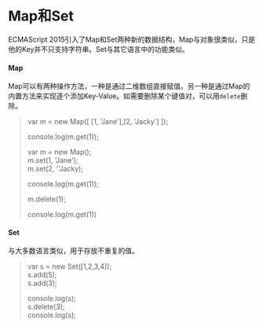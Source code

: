 # Map和Set

ECMAScript 2015引入了Map和Set两种新的数据结构，Map与对象很类似，只是他的Key并不只支持字符串。Set与其它语言中的功能类似。

#### Map

Map可以有两种操作方法，一种是通过二维数组直接赋值。另一种是通过Map的内置方法来实现逐个添加Key-Value。如需要删除某个键值对，可以用`delete`删除。

> var m = new Map\(\[ \[1, 'Jane'\],\[2, 'Jacky'\] \]\);
>
> console.log\(m.get\(1\)\);
>
> var m = new Map\(\);  
> m.set\(1, 'Jane'\);  
> m.set\(2, ''Jacky\);
>
> console.log\(m.get\(1\)\);
>
> m.delete\(1\);
>
> console.log\(m.get\(1\)\)

#### Set

与大多数语言类似，用于存放不重复的值。

> var s = new Set\(\[1,2,3,4\]\);  
> s.add\(5\);  
> s.add\(3\);
>
> console.log\(s\);  
> s.delete\(3\);  
> console.log\(s\);



